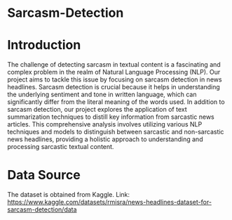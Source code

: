 # Sarcasm-Detection

# Introduction
The challenge of detecting sarcasm in textual content is a fascinating and complex problem in the realm of Natural Language Processing (NLP). Our project aims to tackle this issue by focusing on sarcasm detection in news headlines. Sarcasm detection is crucial because it helps in understanding the underlying sentiment and tone in written language, which can significantly differ from the literal meaning of the words used. In addition to sarcasm detection, our project explores the application of text summarization techniques to distill key information from sarcastic news articles. This comprehensive analysis involves utilizing various NLP techniques and models to distinguish between sarcastic and non-sarcastic news headlines, providing a holistic approach to understanding and processing sarcastic textual content.

# Data Source
The dataset is obtained from Kaggle. Link: https://www.kaggle.com/datasets/rmisra/news-headlines-dataset-for-sarcasm-detection/data
